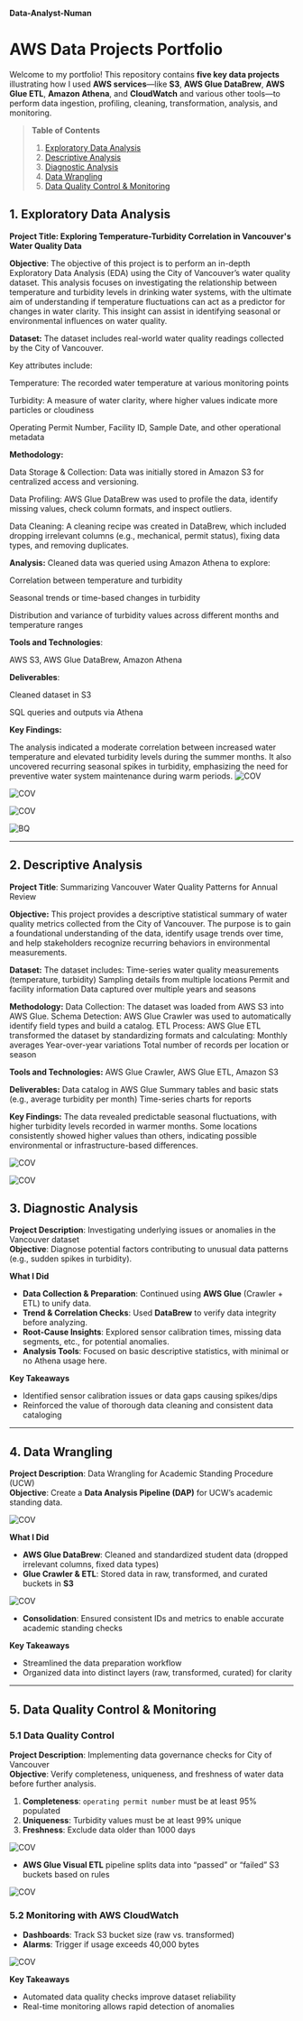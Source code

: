 **Data-Analyst-Numan**
# AWS Data Projects Portfolio

Welcome to my portfolio! This repository contains **five key data projects** illustrating how I used **AWS services**—like **S3**, **AWS Glue DataBrew**, **AWS Glue ETL**, **Amazon Athena**, and **CloudWatch** and various other tools—to perform data ingestion, profiling, cleaning, transformation, analysis, and monitoring.

> **Table of Contents**
> 1. [Exploratory Data Analysis](#1-exploratory-data-analysis)
> 2. [Descriptive Analysis](#2-descriptive-analysis)
> 3. [Diagnostic Analysis](#3-diagnostic-analysis)
> 4. [Data Wrangling](#4-data-wrangling)
> 5. [Data Quality Control & Monitoring](#5-data-quality-control--monitoring)



## 1. Exploratory Data Analysis

**Project Title: Exploring Temperature-Turbidity Correlation in Vancouver's Water Quality Data**

**Objective**:
The objective of this project is to perform an in-depth Exploratory Data Analysis (EDA) using the City of Vancouver’s water quality dataset. This analysis focuses on investigating the relationship between temperature and turbidity levels in drinking water systems, with the ultimate aim of understanding if temperature fluctuations can act as a predictor for changes in water clarity. This insight can assist in identifying seasonal or environmental influences on water quality.

**Dataset:**
The dataset includes real-world water quality readings collected by the City of Vancouver.

Key attributes include:

Temperature: The recorded water temperature at various monitoring points

Turbidity: A measure of water clarity, where higher values indicate more particles or cloudiness

Operating Permit Number, Facility ID, Sample Date, and other operational metadata

**Methodology:**

Data Storage & Collection: Data was initially stored in Amazon S3 for centralized access and versioning.

Data Profiling: AWS Glue DataBrew was used to profile the data, identify missing values, check column formats, and inspect outliers.

Data Cleaning: A cleaning recipe was created in DataBrew, which included dropping irrelevant columns (e.g., mechanical, permit status), fixing data types, and removing duplicates.

**Analysis:** 
Cleaned data was queried using Amazon Athena to explore:

Correlation between temperature and turbidity

Seasonal trends or time-based changes in turbidity

Distribution and variance of turbidity values across different months and temperature ranges

**Tools and Technologies**:

AWS S3, AWS Glue DataBrew, Amazon Athena

**Deliverables**:

Cleaned dataset in S3

SQL queries and outputs via Athena

**Key Findings:**

The analysis indicated a moderate correlation between increased water temperature and elevated turbidity levels during the summer months. It also uncovered recurring seasonal spikes in turbidity, emphasizing the need for preventive water system maintenance during warm periods.
![COV](COV_Drawio.png)

![COV](profiling.png)

![COV](profiling1.png)

![BQ](BQ_Example.png)

---

## 2. Descriptive Analysis

**Project Title**: Summarizing Vancouver Water Quality Patterns for Annual Review

**Objective:**
This project provides a descriptive statistical summary of water quality metrics collected from the City of Vancouver. The purpose is to gain a foundational understanding of the data, identify usage trends over time, and help stakeholders recognize recurring behaviors in environmental measurements.

**Dataset:**
The dataset includes:
Time-series water quality measurements (temperature, turbidity)
Sampling details from multiple locations
Permit and facility information
Data captured over multiple years and seasons

**Methodology:**
Data Collection: The dataset was loaded from AWS S3 into AWS Glue.
Schema Detection: AWS Glue Crawler was used to automatically identify field types and build a catalog.
ETL Process: AWS Glue ETL transformed the dataset by standardizing formats and calculating:
Monthly averages
Year-over-year variations
Total number of records per location or season

**Tools and Technologies:**
AWS Glue Crawler, AWS Glue ETL, Amazon S3

**Deliverables:**
Data catalog in AWS Glue
Summary tables and basic stats (e.g., average turbidity per month)
Time-series charts for reports

**Key Findings:**
The data revealed predictable seasonal fluctuations, with higher turbidity levels recorded in warmer months. Some locations consistently showed higher values than others, indicating possible environmental or infrastructure-based differences.

![COV](catalog.png)

![COV](summarization.png)

## 3. Diagnostic Analysis
**Project Description**: Investigating underlying issues or anomalies in the Vancouver dataset  
**Objective**: Diagnose potential factors contributing to unusual data patterns (e.g., sudden spikes in turbidity).

**What I Did**  
- **Data Collection & Preparation**: Continued using **AWS Glue** (Crawler + ETL) to unify data.  
- **Trend & Correlation Checks**: Used **DataBrew** to verify data integrity before analyzing.  
- **Root-Cause Insights**: Explored sensor calibration times, missing data segments, etc., for potential anomalies.  
- **Analysis Tools**: Focused on basic descriptive statistics, with minimal or no Athena usage here.

**Key Takeaways**  
- Identified sensor calibration issues or data gaps causing spikes/dips  
- Reinforced the value of thorough data cleaning and consistent data cataloging

<!-- Insert a screenshot or diagram for Diagnostic Analysis:
![Diagnostic Analysis Screenshot](images/diagnostic_analysis.png)
-->

---

## 4. Data Wrangling
**Project Description**: Data Wrangling for Academic Standing Procedure (UCW)  
**Objective**: Create a **Data Analysis Pipeline (DAP)** for UCW’s academic standing data.

![COV](UCW_DAP.png)

**What I Did**  
- **AWS Glue DataBrew**: Cleaned and standardized student data (dropped irrelevant columns, fixed data types)  
- **Glue Crawler & ETL**: Stored data in raw, transformed, and curated buckets in **S3**

![COV](ETL_UCW.png)

- **Consolidation**: Ensured consistent IDs and metrics to enable accurate academic standing checks

**Key Takeaways**  
- Streamlined the data preparation workflow  
- Organized data into distinct layers (raw, transformed, curated) for clarity

<!-- Insert a screenshot or diagram for Data Wrangling:
![Data Wrangling Flow](images/data_wrangling_flow.png)
-->

---

## 5. Data Quality Control & Monitoring

### 5.1 Data Quality Control
**Project Description**: Implementing data governance checks for City of Vancouver  
**Objective**: Verify completeness, uniqueness, and freshness of water data before further analysis.

1. **Completeness**: `operating permit number` must be at least 95% populated  
2. **Uniqueness**: Turbidity values must be at least 99% unique  
3. **Freshness**: Exclude data older than 1000 days

![COV](DataQC.png)

- **AWS Glue Visual ETL** pipeline splits data into “passed” or “failed” S3 buckets based on rules

![COV](DataETL.png)

### 5.2 Monitoring with AWS CloudWatch
- **Dashboards**: Track S3 bucket size (raw vs. transformed)  
- **Alarms**: Trigger if usage exceeds 40,000 bytes

![COV](dashboard.png)

**Key Takeaways**  
- Automated data quality checks improve dataset reliability  
- Real-time monitoring allows rapid detection of anomalies




